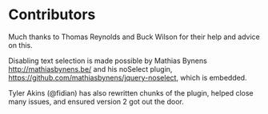 # Contributors

Much thanks to Thomas Reynolds and Buck Wilson for their help and advice on this.

Disabling text selection is made possible by Mathias Bynens <http://mathiasbynens.be/> and his noSelect plugin, <https://github.com/mathiasbynens/jquery-noselect>, which is embedded.

Tyler Akins (@fidian) has also rewritten chunks of the plugin, helped close many issues, and ensured version 2 got out the door.
